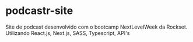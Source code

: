 # podcastr-site
Site de podcast desenvolvido com o bootcamp NextLevelWeek da Rockset. Utilizando React.js, Next.js, SASS, Typescript, API's
